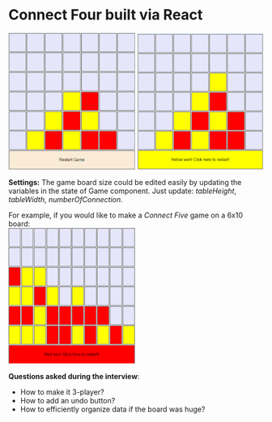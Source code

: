 # Connect Four built via React

<img src="ss/Game.png" title="Game Ongoing" width="250"/> <img src="ss/win.png" title="Game Over" width="250"/>


**Settings:** The game board size could be edited easily by updating the variables in the state of Game component. Just update: *tableHeight*, *tableWidth*, *numberOfConnection*.

For example, if you would like to make a *Connect Five* game on a 6x10 board:  
<img src="ss/6x10.png" title="Game on Bigger Board" width="250"/>

 **Questions asked during the interview**:
 - How to make it 3-player?
 - How to add an undo button?
 - How to efficiently organize data if the board was huge?
